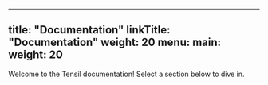 
---
title: "Documentation"
linkTitle: "Documentation"
weight: 20
menu:
  main:
    weight: 20
---

Welcome to the Tensil documentation! Select a section below to dive in.


